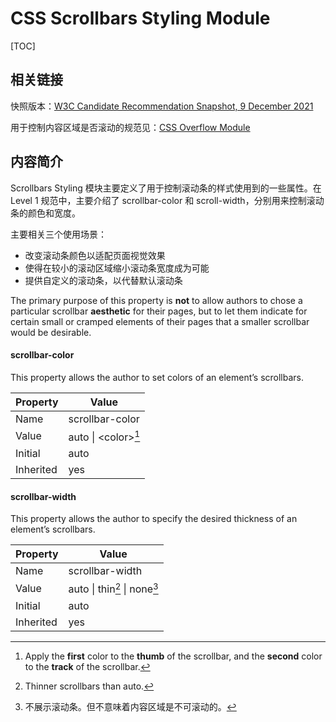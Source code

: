 # CSS Scrollbars Styling Module

[TOC]

## 相关链接

快照版本：[W3C Candidate Recommendation Snapshot, 9 December 2021](https://www.w3.org/TR/2021/CR-css-scrollbars-1-20211209/)

用于控制内容区域是否滚动的规范见：[CSS Overflow Module](https://drafts.csswg.org/css-overflow/)

## 内容简介

<!-- BLOCK - 2a2171afae04283296e4f0a931eec534 -->
Scrollbars Styling 模块主要定义了用于控制滚动条的样式使用到的一些属性。在 Level 1 规范中，主要介绍了 scrollbar-color 和 scroll-width，分别用来控制滚动条的颜色和宽度。
<!-- BLOCK - END -->

主要相关三个使用场景：

* 改变滚动条颜色以适配页面视觉效果
* 使得在较小的滚动区域缩小滚动条宽度成为可能
* 提供自定义的滚动条，以代替默认滚动条

The primary purpose of this property is **not** to allow authors to chose a particular scrollbar **aesthetic** for their pages, but to let them indicate for certain small or cramped elements of their pages that a smaller scrollbar would be desirable.

#### scrollbar-color

This property allows the author to set colors of an element’s scrollbars.

| Property  | Value  |
|---|---|
| Name  | scrollbar-color  |
| Value  | auto \| &lt;color&gt;[^color]  |
| Initial  | auto  |
| Inherited  | yes  |

[^color]: Apply the **first** color to the **thumb** of the scrollbar, and the **second** color to the **track** of the scrollbar.

#### scrollbar-width

This property allows the author to specify the desired thickness of an element’s scrollbars.

| Property  | Value  |
|---|---|
| Name  | scrollbar-width  |
| Value  | auto \| thin[^thin] \| none[^none]  |
| Initial  | auto  |
| Inherited  | yes  |

[^thin]: Thinner scrollbars than auto.
[^none]: 不展示滚动条。但不意味着内容区域是不可滚动的。